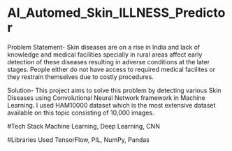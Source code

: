 # AI_Automed_Skin_ILLNESS_Predictor

Problem Statement- Skin diseases are on a rise in India and lack of knowledge and medical facilities specially in rural areas affect early detection of these diseases resulting in adverse conditions at the later stages. People either do not have access to required medical facilites or they restrain themselves due to costly procedures.

Solution- This project aims to solve this problem by detecting various Skin Diseases using Convolutional Neural Network framework in Machine Learning. I used HAM10000 dataset which is the most extensive dataset available on this topic consisting of 10,000 images.

#Tech Stack
Machine Learning, Deep Learning, CNN

#Libraries Used
TensorFlow, PIL, NumPy, Pandas


